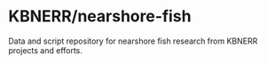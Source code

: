 # KBNERR/nearshore-fish
Data and script repository for nearshore fish research from KBNERR projects and efforts.
